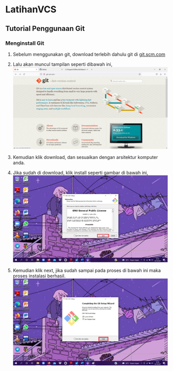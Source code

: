 # LatihanVCS
## Tutorial Penggunaan Git

### Menginstall Git

1. Sebelum menggunakan git, download terlebih dahulu git di <a href="url">git.scm.com</a>
2. Lalu akan muncul tampilan seperti dibawah ini,
![Gambar 1](screenshoot/download_git.png)
3. Kemudian klik download, dan sesuaikan dengan arsitektur komputer anda.

4. Jika sudah di download, klik install seperti gambar di bawah ini,
![Gambar 2](screenshoot/install_git1.jpg)
5. Kemudian klik next, jika sudah sampai pada proses di bawah ini maka proses instalasi berhasil.
![Gambar 3](screenshoot/install_git15.jpg)
